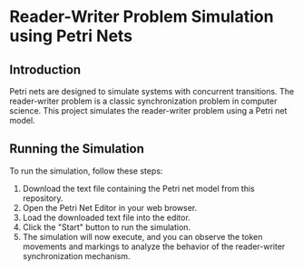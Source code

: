# Reader-Writer Problem Simulation using Petri Nets
## Introduction
Petri nets are designed to simulate systems with concurrent transitions.
The reader-writer problem is a classic synchronization problem in computer science.
This project simulates the reader-writer problem using a Petri net model.
## Running the Simulation
To run the simulation, follow these steps:

1. Download the text file containing the Petri net model from this repository.
2. Open the Petri Net Editor in your web browser.
3. Load the downloaded text file into the editor.
4. Click the "Start" button to run the simulation.
5. The simulation will now execute, and you can observe the token movements and markings to analyze the behavior of the reader-writer synchronization mechanism.
